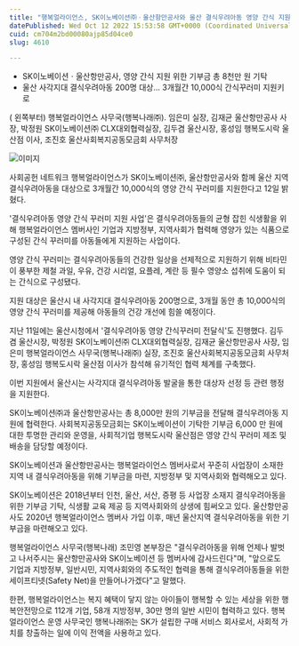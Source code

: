 ```yaml
---
title: "행복얼라이언스, SK이노베이션㈜ㆍ울산항만공사와 울산 결식우려아동 영양 간식 지원"
datePublished: Wed Oct 12 2022 15:53:58 GMT+0000 (Coordinated Universal Time)
cuid: cm704m2bd00080ajp85d04ce0
slug: 4610

---
```



- SK이노베이션ㆍ울산항만공사, 영양 간식 지원 위한 기부금 총 8천만 원 기탁
- 울산 사각지대 결식우려아동 200명 대상... 3개월간 10,000식 간식꾸러미 지원키로

( 왼쪽부터) 행복얼라이언스 사무국(행복나래㈜). 임은미 실장, 김재균 울산항만공사 사장, 박정원 SK이노베이션㈜ CLX대외협력실장, 김두겸 울산시장, 홍성임 행복도시락 울산점 이사, 조진호 울산사회복지공동모금회 사무처장

![이미지](https://cdn.hashnode.com/res/hashnode/image/upload/v1739256832477/3a957cfb-012e-433e-8e10-2a7dea52449d.jpeg)

사회공헌 네트워크 행복얼라이언스가 SK이노베이션㈜, 울산항만공사와 함께 울산 지역 결식우려아동을 대상으로 3개월간 10,000식의 영양 간식 꾸러미를 지원한다고 12일 밝혔다.

'결식우려아동 영양 간식 꾸러미 지원 사업'은 결식우려아동들의 균형 잡힌 식생활을 위해 행복얼라이언스 멤버사인 기업과 지방정부, 지역사회가 협력해 영양가 있는 식품으로 구성된 간식 꾸러미를 아동들에게 지원하는 사업이다.

영양 간식 꾸러미는 결식우려아동들의 건강한 일상을 선제적으로 지원하기 위해 비타민이 풍부한 제철 과일, 우유, 건강 시리얼, 요플레, 계란 등 필수 영양소 섭취에 도움이 되는 간식으로 구성됐다.

지원 대상은 울산시 내 사각지대 결식우려아동 200명으로, 3개월 동안 총 10,000식의 영양 간식 꾸러미를 제공해 아동들의 건강 개선에 힘쓸 예정이다.

지난 11일에는 울산시청에서 '결식우려아동 영양 간식꾸러미 전달식'도 진행했다. 김두겸 울산시장, 박정원 SK이노베이션㈜ CLX대외협력실장, 김재균 울산항만공사 사장, 임은미 행복얼라이언스 사무국(행복나래㈜) 실장, 조진호 울산사회복지공동모금회 사무처장, 홍성임 행복도시락 울산점 이사가 참석해 유기적인 협력 체계를 구축했다.

이번 지원에서 울산시는 사각지대 결식우려아동 발굴을 통한 대상자 선정 등 관련 행정을 지원한다.

SK이노베이션㈜과 울산항만공사는 총 8,000만 원의 기부금을 전달해 결식우려아동 지원에 협력한다. 사회복지공동모금회는 SK이노베이션이 기탁한 기부금 6,000 만 원에 대한 투명한 관리와 운영을, 사회적기업 행복도시락 울산점은 영양 간식 꾸러미 제조 및 배송을 담당할 예정이다.

SK이노베이션과 울산항만공사는 행복얼라이언스 멤버사로서 꾸준히 사업장이 소재한 지역 내 결식우려아동을 위해 기부금을 마련, 지방정부 및 지역사회와 협력해오고 있다.

SK이노베이션은 2018년부터 인천, 울산, 서산, 증평 등 사업장 소재지 결식우려아동을 위한 기부금 기탁, 식생활 교육 제공 등 지역사회와의 상생에 힘써오고 있다. 울산항만공사도 2020년 행복얼라이언스 멤버사 가입 이후, 매년 울산지역 결식우려아동을 위한 기부금을 마련해오고 있다.

행복얼라이언스 사무국(행복나래) 조민영 본부장은 "결식우려아동을 위해 언제나 발벗고 나서주시는 울산항만공사와 SK이노베이션 등 멤버사에 감사드린다"며, "앞으로도 기업과 지방정부, 일반시민, 지역사회와의 주도적인 협력을 통해 결식우려아동들을 위한 세이프티넷(Safety Net)을 만들어나가겠다"고 말했다.

한편, 행복얼라이언스는 복지 혜택이 닿지 않는 아이들이 행복할 수 있는 세상을 위한 행복안전망으로 112개 기업, 58개 지방정부, 30만 명의 일반 시민이 협력하고 있다. 행복얼라이언스 운영 사무국인 행복나래㈜는 SK가 설립한 구매 서비스 회사로서, 사회적 가치를 창출하는 일에 이익 전액을 사용하고 있다.